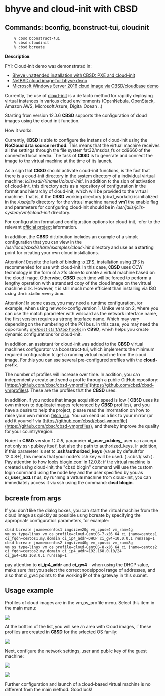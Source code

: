 # bhyve and cloud-init with CBSD

## Commands: bconfig, bconstruct-tui, cloudinit

```
	% cbsd bconstruct-tui
	% cbsd cloudinit
	% cbsd bcreate
```

**Description**:

FYI: Cloud-init demo was demonstrated in:


- [Bhyve unattended installation with CBSD: PXE and cloud-init](https://youtu.be/QK9eSxrs3eg)
- [NetBSD cloud image for bhyve demo](https://youtu.be/3F_lh8s51_4)
- [Microsoft Windows Server 2016 cloud image via CBSD/cloudbase demo](https://youtu.be/PDkxrHb5Xt8)

Currently, the use of [cloud-init](https://cloud-init.io/) is a de facto method for rapidly deploying virtual instances in various
cloud environments (OpenNebula, OpenStack, Amazon AWS, Microsoft Azure, Digital Ocean ..)

Starting from version 12.0.6 **CBSD** supports the configuration of cloud images using the cloud-init function.

How it works:

Currently, **CBSD** is able to configure the instans of cloud-init using the **NoCloud data source method**.
This means that the virtual machine receives all the settings through the file system fat32/msdos\_fs or cd9660 of the connected local media.
The task of **CBSD** is to generate and connect the image to the virtual machine at the time of its launch.

As a sign that **CBSD** should activate cloud-init functions, is the fact that there is a cloud-init directory in the
system directory of a individual virtual machine: _${jailsysdir}/${jname}/cloud-init/_.
In addition to the sign of activation of cloud-init, this directory acts as a repository of configuration in the format and hierarchy of cloud-init,
which will be provided to the virtual machine. That is, if the **CBSD** working directory (cbsd\_workdir) is initialized in the
_/usr/jails_ directory, for the virtual machine named **vm1** the enable flag and parameters for configuring cloud-init should be
in _/usr/jails/jails-system/vm1/cloud-init_ directory.

For configuration format and configuration options for cloud-init, refer to the relevant [official project](https://cloudinit.readthedocs.io/en/latest/) information.

In addition, the **CBSD** distribution includes an example of a simple configuration that you can view in the
_/usr/local/cbsd/share/examples/cloud-init_ directory and use as a starting point for creating your own cloud installations.

Attention! Despite the [lack of binding to ZFS](http://www.convectix.com/en/articles/cbsd_with_dfs.html),
installation using ZFS is recommended for use with cloud-init. In this case, **CBSD** uses COW technology in the form of a
zfs clone to create a virtual machine based on the cloud image. Otherwise, **CBSD** each time will be forced to perform a lengthy operation with a
standard copy of the cloud image on the virtual machine disk.
However, it is still much more efficient than installing via ISO using the installer every time.

Attention! In some cases, you may need a runtime configuration, for example, when using network-config version 1.
Unlike version 2, where you can use the match parameter with wildcard as the network interface name, the first version requires a strong interface name.
Which may vary depending on the numbering of the PCI bus. In this case, you may need the opportunity
[pre/post start/stop hooks](http://www.convectix.com/en/13.0.x/wf_jconfig_ssi.html#execscript) in **CBSD**,
which helps you create dynamic configurations for cloud-init.

In addition, an assistant for cloud-init was added to the **CBSD** virtual machines configurator via bconstruct-tui,
which implements the minimum required configuration to get a running virtual machine from the cloud image.
For this you can use several pre-configured profiles with the **cloud-** prefix.

The number of profiles will increase over time. In addition, you can independently create and send a profile through a public GitHub repository:
[https://github.com/cbsd/cbsd-vmprofile](https://github.com/cbsd/cbsd-vmprofiles).
These are the profiles that the **CBSD** uses.


In addition, if you notice that image acquisition speed is low ( **CBSD** uses its own mirrors to duplicate images referenced by **CBSD** profiles),
and you have a desire to help the project, please read the information on how to raise your own mirror: [fetch\_iso](http://www.convectix.com/en/cbsd_fetch.html#cbsd_partners).
You can send us a link to your mirror (or add it yourself via [https://github.com/cbsd/cbsd-vmprofile](https://github.com/cbsd/cbsd-vmprofiles),
and thereby improve the quality for your country/region.

Note: In **CBSD** version 12.0.8, parameter **ci\_user\_pubkey\_** user can accept not only ssh pubkey itself, but also the path to authorized\_keys.
In addition, if this parameter is set to **.ssh/authorized\_keys** (value by default for 12.0.8+), this means that your node's ssh key will be used. ( ~cbsd/.ssh ).
Pay attention to how looks [blogin.conf](https://github.com/cbsd/cbsd/blob/v12.0.8/etc/defaults/blogin.conf#L21) in 12.0.8: if the virtual machine is created using cloud-init,
the "cbsd blogin" command will use the custom login command using the node key and the user specified by you as **ci\_user\_add**.Thus, by running a virtual machine from cloud-init,
you can immediately access it via ssh using the command: **cbsd blogin**.

## bcreate from args

If you don’t like the dialog boxes, you can start the virtual machine from the cloud image as quickly as possible using bcreate by specifying the appropriate configuration parameters, for example:

```
cbsd bcreate jname=centos1 imgsize=20g vm_cpus=1 vm_ram=4g vm_os_type=linux vm_os_profile=cloud-CentOS-7-x86_64 ci_jname=centos1 ci_fqdn=centos1.my.domain ci_ip4_addr=DHCP ci_gw4=10.0.0.1 runasap=1
cbsd bcreate jname=centos2 imgsize=40g vm_cpus=4 vm_ram=8g vm_os_type=linux vm_os_profile=cloud-CentOS-8-x86_64 ci_jname=centos2 ci_fqdn=centos2.my.domain ci_ip4_addr=192.168.0.10/24 ci_gw4=192.168.0.1 runasap=1
```

pay attention to **ci\_ip4\_addr** and **ci\_gw4** \- when using the DHCP value, make sure that you select the correct nodeippool range of addresses, and also that ci\_gw4 points to the working IP of the gateway in this subnet.

## Usage example

Profiles of cloud images are in the vm\_os\_profile menu. Select this item in the main menu:

![](http://www.convectix.com/img/cloudinit1.png)

At the bottom of the list, you will see an area with Cloud images,
if these profiles are created in **CBSD** for the selected OS family:

![](http://www.convectix.com/img/cloudinit2.png)

Next, configure the network settings, user and public key of the guest machine:

![](http://www.convectix.com/img/cloudinit3.png)

![](http://www.convectix.com/img/cloudinit4.png)

Further configuration and launch of a cloud-based virtual machine is no different from the main method. Good luck!

